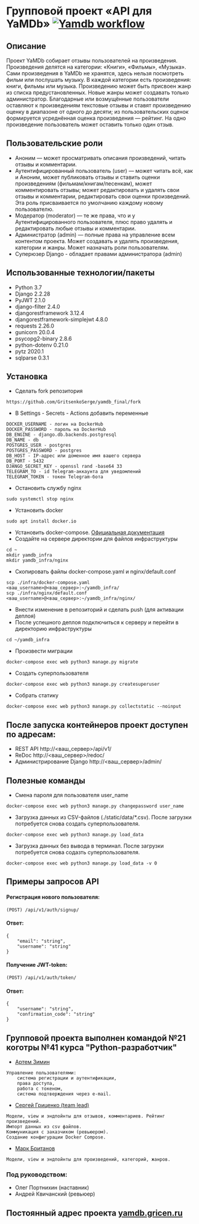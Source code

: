 # Групповой проект «API для YaMDb» [![Yamdb workflow](https://github.com/GritsenkoSerge/yamdb_final/actions/workflows/yamdb_workflow.yaml/badge.svg)](https://github.com/GritsenkoSerge/yamdb_final/actions/workflows/yamdb_workflow.yaml)
## Описание
Проект YaMDb собирает отзывы пользователей на произведения. Произведения делятся на категории: «Книги», «Фильмы», «Музыка».
Сами произведения в YaMDb не хранятся, здесь нельзя посмотреть фильм или послушать музыку.
В каждой категории есть произведения: книги, фильмы или музыка.
Произведению может быть присвоен жанр из списка предустановленных. Новые жанры может создавать только администратор.
Благодарные или возмущённые пользователи оставляют к произведениям текстовые отзывы и ставят произведению оценку в диапазоне от одного до десяти; из пользовательских оценок формируется усреднённая оценка произведения — рейтинг. На одно произведение пользователь может оставить только один отзыв.

## Пользовательские роли
* Аноним — может просматривать описания произведений, читать отзывы и комментарии.
* Аутентифицированный пользователь (user) — может читать всё, как и Аноним, может публиковать отзывы и ставить оценки произведениям (фильмам/книгам/песенкам), может комментировать отзывы; может редактировать и удалять свои отзывы и комментарии, редактировать свои оценки произведений. Эта роль присваивается по умолчанию каждому новому пользователю.
* Модератор (moderator) — те же права, что и у Аутентифицированного пользователя, плюс право удалять и редактировать любые отзывы и комментарии.
* Администратор (admin) — полные права на управление всем контентом проекта. Может создавать и удалять произведения, категории и жанры. Может назначать роли пользователям.
* Суперюзер Django - обладает правами администратора (admin)

## Использованные технологии/пакеты
* Python 3.7
* Django 2.2.28
* PyJWT 2.1.0
* django-filter 2.4.0
* djangorestframework 3.12.4
* djangorestframework-simplejwt 4.8.0
* requests 2.26.0
* gunicorn 20.0.4
* psycopg2-binary 2.8.6
* python-dotenv 0.21.0
* pytz 2020.1
* sqlparse 0.3.1

## Установка
* Сделать fork репозитория
```
https://github.com/GritsenkoSerge/yamdb_final/fork
```
* В Settings - Secrets - Actions добавить переменные
```
DOCKER_USERNAME - логин на DockerHub
DOCKER_PASSWORD - пароль на DockerHub
DB_ENGINE - django.db.backends.postgresql
DB_NAME - db
POSTGRES_USER - postgres
POSTGRES_PASSWORD - postgres
DB_HOST - IP-адрес или доменное имя вашего сервера
DB_PORT - 5432
DJANGO_SECRET_KEY - openssl rand -base64 33
TELEGRAM_TO - id Telegram-аккаунта для уведомлений
TELEGRAM_TOKEN - токен Telegram-бота
```
* Остановить службу nginx
```
sudo systemctl stop nginx
```
* Установить docker
```
sudo apt install docker.io 
```
* Установить docker-compose. [Официальная документация](https://docs.docker.com/compose/install/)
* Создайте на сервере директории для файлов инфраструктуры
```
cd ~
mkdir yamdb_infra
mkdir yamdb_infra/nginx
``` 
* Скопировать файлы docker-compose.yaml и nginx/default.conf
```
scp ./infra/docker-compose.yaml <ваш_username>@<ваш_сервер>:~/yamdb_infra/
scp ./infra/nginx/default.conf <ваш_username>@<ваш_сервер>:~/yamdb_infra/nginx/
```
* Внести изменение в репозиторий и сделать push (для активации деплоя)
* После успешного деплоя подключиться к серверу и перейти в директорию инфраструктуры 
```
cd ~/yamdb_infra
```
* Произвести миграции
```
docker-compose exec web python3 manage.py migrate
```
* Создать суперпользователя
```
docker-compose exec web python3 manage.py createsuperuser
```
* Собрать статику
```
docker-compose exec web python3 manage.py collectstatic --noinput
```
## После запуска контейнеров проект доступен по адресам:
* REST API http://<ваш_сервер>/api/v1/
* ReDoc http://<ваш_сервер>/redoc/
* Администрирование Django http://<ваш_сервер>/admin/

## Полезные команды
* Смена пароля для пользователя user_name
```
docker-compose exec web python3 manage.py changepassword user_name
```
* Загрузка данных из CSV-файлов (./static/data/*.csv). После загрузки потребуется снова создать суперпользователя.
```
docker-compose exec web python3 manage.py load_data
```
* Загрузка данных без вывода в терминал. После загрузки потребуется снова содазть суперпользователя.
```
docker-compose exec web python3 manage.py load_data -v 0
```

## Примеры запросов API
#### Регистрация нового пользователя:
```
(POST) /api/v1/auth/signup/
```
#### Ответ:
```
{ 
    "email": "string",
    "username": "string"
}
```
#### Получение JWT-token:
```
(POST) /api/v1/auth/token/
```
#### Ответ:
```
{
    "username": "string",
    "confirmation_code": "string"
}
```

## Групповой проекта выполнен командой №21 коготры №41 курса "Python-разработчик"
* [Артем  Зимин](https://github.com/G1lza92)
```
Управление пользователями:
    cистема регистрации и аутентификации,
    права доступа,
    работа с токеном,
    система подтверждения через e-mail.
```
* [Сергей Гриценко (team lead)](https://github.com/GritsenkoSerge/)
```
Модели, view и эндпойнты для отзывов, комментариев. Рейтинг произведений.
Импорт данных из csv файлов.
Коммуникация с заказчиком (ревьюером).
Создание конфигурации Docker Compose.
```
* [Марк Британов](https://github.com/M4rk-er)
```
Модели, view и эндпойнты для произведений, категорий, жанров.
```
### Под руководством:
* Олег Портнихин (наставник)
* Андрей Квичанский (ревьюер)

## Постоянный адрес проекта [yamdb.gricen.ru](https://yamdb.gricen.ru/redoc/)
